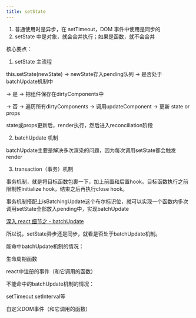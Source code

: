 ```yaml
---
title: setState
---
```


1. 普通使用时是异步，在 setTimeout，DOM 事件中使用是同步的
2. setState 中是对象，就会合并执行；如果是函数，就不会合并

核心要点：

1. setState 主流程

this.setState(newState) → newState存入pending队列 → 是否处于batchUpdate机制中

→ 是 → 把组件保存在dirtyComponents中

→ 否 → 遍历所有dirtyComponents → 调用updateComponent → 更新 state or props

state或props更新后，render执行，然后进入reconciliation阶段

2. batchUpdate 机制

  batchUpdate主要是解决多次渲染的问题，因为每次调用setState都会触发render


3. transaction（事务）机制

事务机制，就是将目标函数包裹一下，加上前置和后置hook。目标函数执行之前限制性initialize hook，结束之后再执行close hook。

事务机制搭配上isBatchingUpdate这个布尔标识位，就可以实现一个函数内多次调用setState全部放入pending中，实现batchUpdate

[深入 react 细节之 - batchUpdate](https://zhuanlan.zhihu.com/p/78516581)


所以说，setState异步还是同步，就看是否处于batchUpdate机制。

能命中batchUpdate机制的情况：

  生命周期函数

  react中注册的事件（和它调用的函数）

不能命中的batchUpdate机制的情况：

  setTimeout setInterval等

  自定义DOM事件（和它调用的函数）
